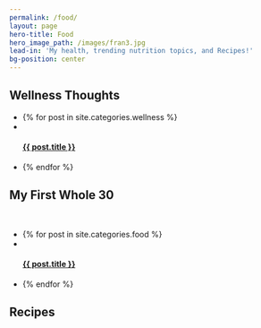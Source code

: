 ```yaml
---
permalink: /food/
layout: page
hero-title: Food
hero_image_path: /images/fran3.jpg
lead-in: 'My health, trending nutrition topics, and Recipes!'
bg-position: center
---
```


<div class="container default"><h2 class="editable trafalgar text-center editable">Wellness Thoughts</h2><div blog-gallery="many"><ul><li>{% for post in site.categories.wellness %}</li><li class="fitness invert"><div class="preview" style="background-position: center {{ post.image-position }}; background-image: url('{{ post.main_image_path }}')">&nbsp;</div><h4 class="pica"><a class="hvr-grow" href="{{ post.url }}">{{ post.title }}</a></h4></li><li>{% endfor %}</li></ul></div><h2 class="editable trafalgar text-center editable">My First Whole 30</h2><center>&nbsp;</center><div blog-gallery="many"><!-- <h2 class="editable double-pica text-center editable" style="margin: 30px;">All Posts</h2> --><ul><li>{% for post in site.categories.food %}</li><li class="food invert"><div class="preview" style="background-position: center {{ post.image-position }}; background-image: url('{{ post.main_image_path }}')">&nbsp;</div><h4 class="pica"><a class="hvr-grow" href="{{ post.url }}">{{ post.title }}</a></h4></li><li>{% endfor %}</li></ul><h2 class="editable trafalgar text-center editable">Recipes</h2><center>&nbsp;</center></div></div><!-- <nav class="filters food">
  <h3 class="great-primer editable" style="display: inline;">Filter by Category:</h3><a href="/food/#allposts">All Posts</a>
  {% for category in site.categories %} [{{ category | first }}](#{{ category | first | remove:' ' }}) {% if forloop.last %} {% else %} {% endif %} {% endfor %}  -->